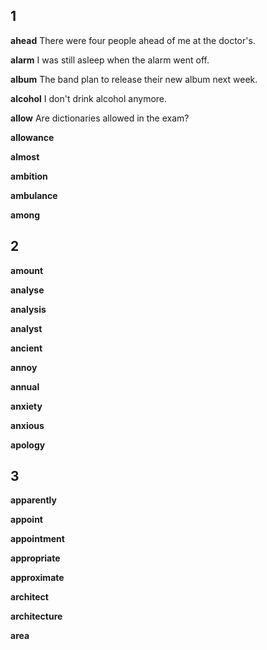 ## 1
**ahead**
There were four people ahead of me at the doctor's.

**alarm**
I was still asleep when the alarm went off.

**album**
The band plan to release their new album next week.

**alcohol**
I don't drink alcohol anymore.

**allow**
Are dictionaries allowed in the exam?

**allowance**

**almost**

**ambition**

**ambulance**

**among**

## 2
**amount**

**analyse**

**analysis**

**analyst**

**ancient**

**annoy**

**annual**

**anxiety**

**anxious**

**apology**

## 3
**apparently**

**appoint**

**appointment**

**appropriate**

**approximate**

**architect**

**architecture**

**area**


